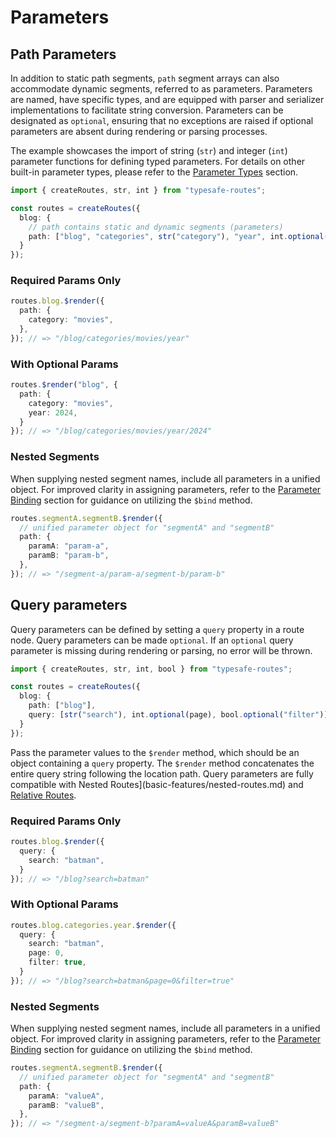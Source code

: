 # Parameters

## Path Parameters

In addition to static path segments, `path` segment arrays can also accommodate dynamic segments, referred to as parameters. Parameters are named, have specific types, and are equipped with parser and serializer implementations to facilitate string conversion. Parameters can be designated as `optional`, ensuring that no exceptions are raised if optional parameters are absent during rendering or parsing processes.

The example showcases the import of string (`str`) and integer (`int`) parameter functions for defining typed parameters. For details on other built-in parameter types, please refer to the [Parameter Types](basic-features/parameter-types.md) section.

``` ts
import { createRoutes, str, int } from "typesafe-routes";

const routes = createRoutes({
  blog: {
    // path contains static and dynamic segments (parameters)
    path: ["blog", "categories", str("category"), "year", int.optional("year")]
  }
});
```

<!-- tabs:start -->
### **Required Params Only**
``` ts
routes.blog.$render({
  path: {
    category: "movies",
  },
}); // => "/blog/categories/movies/year"
```

### **With Optional Params**
``` ts
routes.$render("blog", {
  path: {
    category: "movies",
    year: 2024,
  }
}); // => "/blog/categories/movies/year/2024"
```

### **Nested Segments**

When supplying nested segment names, include all parameters in a unified object. For improved clarity in assigning parameters, refer to the [Parameter Binding](basic-features/parameter-binding.md) section for guidance on utilizing the `$bind` method.

``` ts
routes.segmentA.segmentB.$render({
  // unified parameter object for "segmentA" and "segmentB"
  path: {
    paramA: "param-a",
    paramB: "param-b",
  },
}); // => "/segment-a/param-a/segment-b/param-b"
```

<!-- tabs:end -->

## Query parameters

Query parameters can be defined by setting a `query` property in a route node. Query parameters can be made `optional`. If an `optional` query parameter is missing during rendering or parsing, no error will be thrown.

``` ts
import { createRoutes, str, int, bool } from "typesafe-routes";

const routes = createRoutes({
  blog: {
    path: ["blog"],
    query: [str("search"), int.optional(page), bool.optional("filter")]
  }
});
```

Pass the parameter values to the `$render` method, which should be an object containing a `query` property. The `$render` method concatenates the entire query string following the location path. Query parameters are fully compatible with Nested Routes](basic-features/nested-routes.md) and [Relative Routes](basic-features/relative-routes.md).

<!-- tabs:start -->
### **Required Params Only**
``` ts
routes.blog.$render({
  query: {
    search: "batman",
  }
}); // => "/blog?search=batman"
```

### **With Optional Params**

``` ts
routes.blog.categories.year.$render({
  query: {
    search: "batman",
    page: 0,
    filter: true,
  }
}); // => "/blog?search=batman&page=0&filter=true"
```

### **Nested Segments**

When supplying nested segment names, include all parameters in a unified object. For improved clarity in assigning parameters, refer to the [Parameter Binding](basic-features/parameter-binding.md) section for guidance on utilizing the `$bind` method.

``` ts
routes.segmentA.segmentB.$render({
  // unified parameter object for "segmentA" and "segmentB"
  path: {
    paramA: "valueA",
    paramB: "valueB",
  },
}); // => "/segment-a/segment-b?paramA=valueA&paramB=valueB"
```

<!-- tabs:end -->